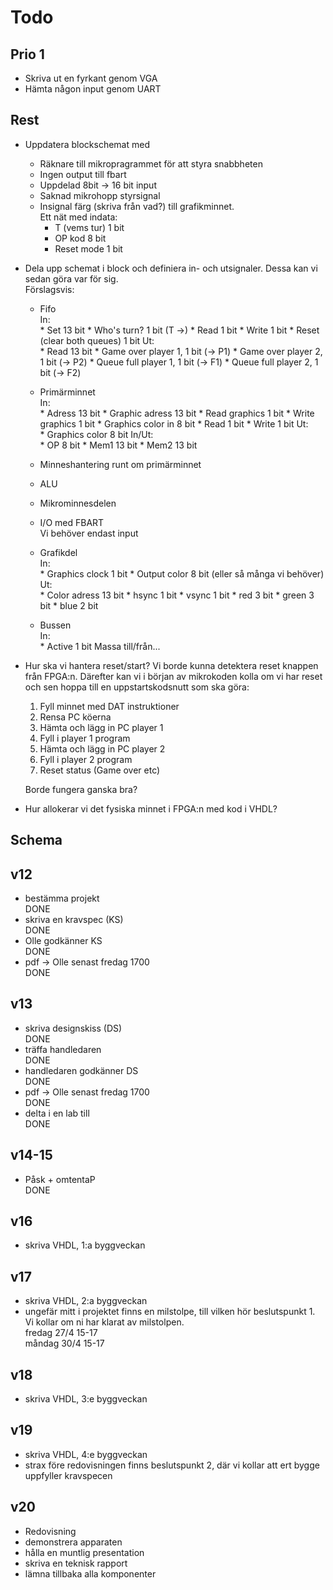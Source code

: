 ﻿
Todo
====

Prio 1
-----

* Skriva ut en fyrkant genom VGA
* Hämta någon input genom UART

Rest
----

* Uppdatera blockschemat med
    * Räknare till mikropragrammet för att styra snabbheten
    * Ingen output till fbart
    * Uppdelad 8bit -> 16 bit input
    * Saknad mikrohopp styrsignal
    * Insignal färg (skriva från vad?) till grafikminnet.  
        Ett nät med indata:  
        * T (vems tur) 1 bit
        * OP kod 8 bit
        * Reset mode 1 bit

* Dela upp schemat i block och definiera in- och utsignaler. Dessa kan vi sedan göra var för sig.  
    Förslagsvis:
    * Fifo  
        In:  
            * Set 13 bit
            * Who's turn? 1 bit (T ->)
            * Read 1 bit
            * Write 1 bit
            * Reset (clear both queues) 1 bit
        Ut:  
            * Read 13 bit
            * Game over player 1, 1 bit (-> P1)
            * Game over player 2, 1 bit (-> P2)
            * Queue full player 1, 1 bit (-> F1)
            * Queue full player 2, 1 bit (-> F2)

    * Primärminnet  
        In:  
            * Adress 13 bit
            * Graphic adress 13 bit
            * Read graphics 1 bit
            * Write graphics 1 bit
            * Graphics color in 8 bit
            * Read 1 bit
            * Write 1 bit
        Ut:  
            * Graphics color 8 bit
        In/Ut:  
            * OP 8 bit
            * Mem1 13 bit
            * Mem2 13 bit

    * Minneshantering runt om primärminnet
    * ALU
    * Mikrominnesdelen
    * I/O med FBART  
        Vi behöver endast input
    * Grafikdel  
        In:  
            * Graphics clock 1 bit
            * Output color 8 bit (eller så många vi behöver)
        Ut:  
            * Color adress 13 bit
            * hsync 1 bit
            * vsync 1 bit
            * red 3 bit
            * green 3 bit
            * blue 2 bit

    * Bussen  
        In:  
            * Active 1 bit
        Massa till/från...  

* Hur ska vi hantera reset/start?
    Vi borde kunna detektera reset knappen från FPGA:n. Därefter kan vi i början av mikrokoden kolla om vi har reset och sen hoppa till en uppstartskodsnutt som ska göra:

    1. Fyll minnet med DAT instruktioner
    2. Rensa PC köerna
    3. Hämta och lägg in PC player 1
    4. Fyll i player 1 program
    5. Hämta och lägg in PC player 2
    6. Fyll i player 2 program
    7. Reset status (Game over etc)

    Borde fungera ganska bra?

* Hur allokerar vi det fysiska minnet i FPGA:n med kod i VHDL?

Schema
------

## v12
- bestämma projekt  
    DONE
- skriva en kravspec (KS)  
    DONE
- Olle godkänner KS  
    DONE
- pdf -> Olle senast fredag 1700  
    DONE

## v13
- skriva designskiss (DS)  
    DONE
- träffa handledaren  
    DONE
- handledaren godkänner DS  
    DONE
- pdf -> Olle senast fredag 1700  
    DONE
- delta i en lab till  
    DONE

## v14-15
- Påsk + omtentaP  
    DONE

## v16
- skriva VHDL, 1:a byggveckan

## v17
- skriva VHDL, 2:a byggveckan
- ungefär mitt i projektet finns en milstolpe, till vilken hör beslutspunkt 1. Vi kollar om ni har klarat av milstolpen.  
  fredag 27/4 15-17  
  måndag 30/4 15-17

## v18
- skriva VHDL, 3:e byggveckan

## v19
- skriva VHDL, 4:e byggveckan
- strax före redovisningen finns beslutspunkt 2, där vi kollar att ert bygge uppfyller kravspecen

## v20
- Redovisning
- demonstrera apparaten
- hålla en muntlig presentation
- skriva en teknisk rapport
- lämna tillbaka alla komponenter

